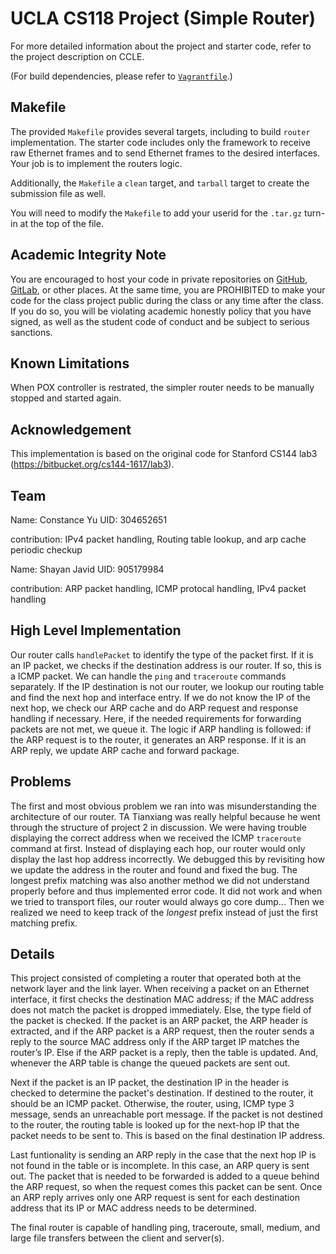 UCLA CS118 Project (Simple Router)
====================================

For more detailed information about the project and starter code, refer to the project description on CCLE.

(For build dependencies, please refer to [`Vagrantfile`](Vagrantfile).)

## Makefile

The provided `Makefile` provides several targets, including to build `router` implementation.  The starter code includes only the framework to receive raw Ethernet frames and to send Ethernet frames to the desired interfaces.  Your job is to implement the routers logic.

Additionally, the `Makefile` a `clean` target, and `tarball` target to create the submission file as well.

You will need to modify the `Makefile` to add your userid for the `.tar.gz` turn-in at the top of the file.

## Academic Integrity Note

You are encouraged to host your code in private repositories on [GitHub](https://github.com/), [GitLab](https://gitlab.com), or other places.  At the same time, you are PROHIBITED to make your code for the class project public during the class or any time after the class.  If you do so, you will be violating academic honestly policy that you have signed, as well as the student code of conduct and be subject to serious sanctions.

## Known Limitations

When POX controller is restrated, the simpler router needs to be manually stopped and started again.

## Acknowledgement

This implementation is based on the original code for Stanford CS144 lab3 (https://bitbucket.org/cs144-1617/lab3).

## Team

Name: Constance Yu
UID: 304652651

contribution: IPv4 packet handling, Routing table lookup, and arp cache periodic checkup

Name: Shayan Javid
UID: 905179984

contribution: ARP packet handling, ICMP protocal handling, IPv4 packet handling

## High Level Implementation

Our router calls `handlePacket` to identify the type of the packet first. If it is an IP
packet, we checks if the destination address is our router. If so, this is a ICMP packet.
We can handle the `ping` and `traceroute` commands separately. If the IP destination is not
our router, we lookup our routing table and find the next hop and interface entry. If we do
not know the IP of the next hop, we check our ARP cache and do ARP request and response handling
if necessary. Here, if the needed requirements for forwarding packets are not met, we queue it. 
The logic if ARP handling is followed: if the ARP request is to the router, it generates an ARP
response. If it is an ARP reply, we update ARP cache and forward package.

## Problems

The first and most obvious problem we ran into was misunderstanding the architecture of our router.
TA Tianxiang was really helpful because he went through the structure of project 2 in discussion.
We were having trouble displaying the correct address when we received the ICMP `traceroute` command at first. Instead of displaying each hop, our router would only display the last hop
address incorrectly. We debugged this by revisiting how we update the address in the router and
found and fixed the bug. The longest prefix matching was also another method we did not understand
properly before and thus implemented error code. It did not work and when we tried to transport
files, our router would always go core dump... Then we realized we need to keep track of the
*longest* prefix instead of just the first matching prefix.

## Details
This project consisted of completing a router that operated both at the network layer and the
link layer. When receiving a packet on an Ethernet interface, it first checks the
destination MAC address; if the MAC address does not match the packet is dropped
immediately. Else, the type field of the packet is checked.
If the packet is an ARP packet, the ARP header is extracted, and if the ARP packet
is a ARP request, then the router sends a reply to the source
MAC address only if the ARP target IP matches the router’s IP.
Else if the ARP packet is a reply, then the table is updated. And, whenever the ARP table is
change the queued packets are sent out.

Next if the packet is an IP packet, the destination IP in the header is checked to determine the packet's
destination. If destined to the router, it should be an ICMP packet. Otherwise, the router, using, ICMP type
3 message, sends an unreachable port message. If the packet is not
destined to the router, the routing table is looked up for the next-hop IP that the packet
needs to be sent to. This is based on the final destination IP address. 

Last funtionality is sending an ARP reply in the case that the next hop IP is not found in the table or is incomplete.
In this case, an ARP query is sent out. The packet that is needed to be forwarded is added to a queue behind the ARP request,
so when the request comes this packet can be sent. Once an ARP reply arrives only one ARP request is sent for each destination 
address that its IP or MAC address needs to be determined.

The final router is capable of handling ping, traceroute, small, medium, and large file transfers between the client and server(s).
